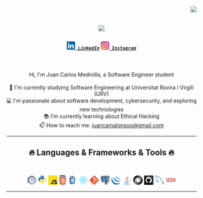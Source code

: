 <img align="right" src="https://visitor-badge.laobi.icu/badge?page_id=juancaa03.juancaa03">

<h1 align="center">
  <a href="https://git.io/typing-svg">
    <img src="https://readme-typing-svg.herokuapp.com/?lines=Hello,+There!+👋;I+am+Juanca...;Nice+to+meet+you!&center=true&size=30">
  </a>
</h1>

<h5 align="center">
  <code><a href="https://www.linkedin.com/in//" title="LinkedIn Profile"><img width="22" src="images/linkedin.svg"> LinkedIn</a></code>
  <code><a href="https://www.instagram.com/juaancaalonso/" title="Instagram Profile"><img width="22" src="images/instagram.svg"> Instagram</a></code>
</h5>
<br>
<p align="center">
  Hi, I'm Juan Carlos Medinilla, a Software Engineer student
  <br>
  <br>
  🔬 I'm currently studying Software Engineering at Universitat Rovira i Virgili (URV)
  <br>
  💻 I'm passionate about software development, cybersecurity, and exploring new technologies
  <br>
  📚 I’m currently learning about Ethical Hacking
  <br>
  📫 How to reach me: <a href="mailto: juancamalonsoo@gmail.com">juancamalonsoo@gmail.com</a>
</p>

<hr>
<h2 align="center">🔥 Languages & Frameworks & Tools 🔥</h2>
<br>
<p align="center">
  <code><img title="C" height="25" src="images/c.svg"></code>
  <code><img title="Python" height="25" src="images/python-original.svg"></code>
  <code><img title="Javascript" height="25" src="images/javascript.svg"></code>
  <code><img title="HTML5" height="25" src="images/html5.svg"></code>
  <code><img title="CSS" height="25" src="images/css.svg"></code>
  <code><img title="React" height="25" src="images/react-original.svg"></code>
  <code><img title="Git" height="25" src="images/git-original.svg"></code>
  <code><img title="PostgreSQL" height="25" src="images/postgresql.svg"></code>
  <code><img title="JQuery" height="25" src="images/jquery-original.svg"></code>
  <code><img title="Java" height="25" src="images/java-original.svg"></code>
  <code><img title="JSON" height="25" src="images/json.svg"></code>
  <code><img title="GitHub" height="25" src="images/github.svg"></code>
  <code><img title="MySQL" height="25" src="images/mysql.svg"></code>
  <code><img title="npm" height="25" src="images/npm.svg"></code>
</p>
<hr>

<!-- <h2 align="center">⚡ Stats ⚡</h2>
<br>
<p align=center>
  <div align=center>
    <a href="https://github.com/juancaa03/github-readme-stats">
      <img height=200 align="center" src="https://github-readme-stats.vercel.app/api/top-langs/?username=juancaa03&hide=c%23,powershell,Mathematica,Ruby,Objective-C,Objective-C%2b%2b,Cuda&title_color=61dafb&text_color=ffffff&icon_color=61dafb&bg_color=20232a&langs_count=8&layout=compact&border_color=61dafb&hide_border=true&size_weight=0.5&count_weight=0.5" />
    </a>
  </div>
  <br>
</p>

<hr>

<h2 align="center">👨‍💻 Repositories 👨‍💻</h2>
<br>
<div width="100%" align="center">
  <a align="left" href="https://github.com/juancaa03/Algorithms" title="Algorithms"><img align="left" height="115" src="https://github-readme-stats.vercel.app/api/pin/?username=juancaa03&repo=Algorithms&theme=react&border_color=61dafb&border_radius=10"></a><a align="right" href="https://github.com/juancaa03/DataStructures" title="Data Structures"><img align="right" height="115" src="https://github-readme-stats.vercel.app/api/pin/?username=juancaa03&repo=DataStructures&theme=react&border_color=61dafb&border_radius=10"></a>
</div>
<br/><br/><br/><br/><br/><br/>
<div width="100%" align="center">
  <a align="left" href="https://github.com/juancaa03/Turkce-Heceleme-CPP" title="Turkce-Heceleme-CPP"><img align="left" height="115" src="https://github-readme-stats.vercel.app/api/pin/?username=juancaa03&repo=Turkce-Heceleme-CPP&theme=react&border_color=61dafb&border_radius=10"></a>
  <a align="right" href="https://github.com/juancaa03/CopyMoveForgeryDetectionWithDCT" title="Copy&Move Forgery Detection With DCT"><img align="right" height="115" src="https://github-readme-stats.vercel.app/api/pin/?username=juancaa03&repo=CopyMoveForgeryDetectionWithDCT&theme=react&border_color=61dafb&border_radius=10"></a>
</div>
<br/><br/><br/><br/><br/><br/>
<div width="100%" align="center">
  <a align="left" href="https://github.com/juancaa03/cpp-openmp-needleman-wunsch" title="Needleman Wunsch Algorithm With OpenMP"><img align="left" height="115" src="https://github-readme-stats.vercel.app/api/pin/?username=juancaa03&repo=cpp-openmp-needleman-wunsch&theme=react&border_color=61dafb&border_radius=10"></a>
  <a align="right" href="https://github.com/juancaa03/javascript-minesweeper" title="Minesweeper"><img align="right" height="115" src="https://github-readme-stats.vercel.app/api/pin/?username=juancaa03&repo=javascript-minesweeper&theme=react&border_color=61dafb&border_radius=10"></a>
</div>
<br/><br/><br/><br/><br/><br/>

<h4 align="center">
  <a href="https://github.com/juancaa03?tab=repositories" title="Show Repositories">🔎 Show More 🔍</a>
</h4> -->
